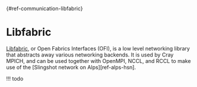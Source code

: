[](){#ref-communication-libfabric}
# Libfabric

[Libfabric](https://ofiwg.github.io/libfabric/), or Open Fabrics Interfaces (OFI), is a low level networking library that abstracts away various networking backends.
It is used by Cray MPICH, and can be used together with OpenMPI, NCCL, and RCCL to make use of the [Slingshot network on Alps][ref-alps-hsn].

!!! todo
